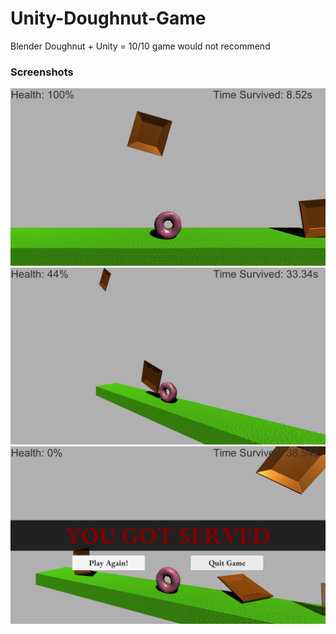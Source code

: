 # Unity-Doughnut-Game
Blender Doughnut + Unity = 10/10 game would not recommend

### Screenshots
![Gameplay image](/Screenshots/Screenshot3.png)
![Gameplay image](/Screenshots/Screenshot1.png)
![Gameplay image](/Screenshots/Screenshot2.png)